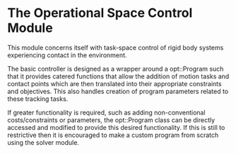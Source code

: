 <h1> The Operational Space Control Module </h1>
This module concerns itself with task-space control of rigid body systems experiencing contact in the environment.

The basic controller is designed as a wrapper around a opt::Program such that it provides catered functions that allow the addition of motion tasks and contact points which are then translated into their appropriate constraints and objectives. This also handles creation of program parameters related to these tracking tasks.

If greater functionality is required, such as adding non-conventional costs/constraints or parameters, the opt::Program class can be directly accessed and modified to provide this desired functionality. If this is still to restrictive then it is encouraged to make a custom program from scratch using the solver module.